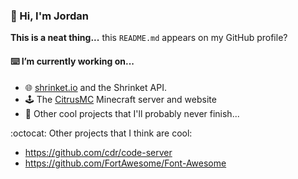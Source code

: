 ### :wave: Hi, I'm Jordan

**This is a neat thing...** this `README.md` appears on my GitHub profile?

#### :keyboard: I’m currently working on...
* :globe_with_meridians: [shrinket.io](https://shrinket.io) and the Shrinket API.
* :joystick: The [CitrusMC](https://citrusmc.net) Minecraft server and website
* :grimacing: Other cool projects that I'll probably never finish...

:octocat: Other projects that I think are cool:
* https://github.com/cdr/code-server
* https://github.com/FortAwesome/Font-Awesome
